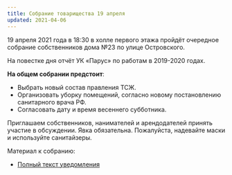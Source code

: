 ```yaml
---
title: Собрание товарищества 19 апреля
updated: 2021-04-06
---
```


19 апреля 2021 года в 18:30 в холле первого этажа пройдёт
очередное собрание собственников дома №23 по улице Островского.

На повестке дня отчёт УК «Парус» по работам в 2019-2020 годах.

**На общем собрании предстоит**:

- Выбрать новый состав правления ТСЖ.
- Организовать уборку помещений, согласно новому постановлению санитарного врача РФ.
- Согласовать дату и время весеннего субботника.

Приглашаем собственников, нанимателей и арендодателей принять участие в обсуждении.
Явка обязательна. Пожалуйста, надевайте маски и используйте санитайзеры.

Материал к собранию:

- [Полный текст уведомления](/docs/announces/20210406.pdf)
